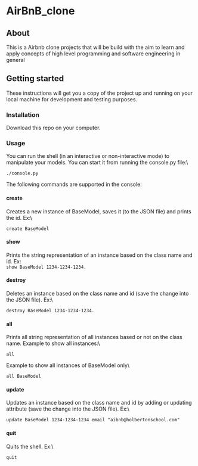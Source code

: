 # AirBnB_clone
## About
This is a Airbnb clone projects that will be build with the aim to learn and apply concepts of high level programming and software engineering in general

## Getting started
These instructions will get you a copy of the project up and running on your local machine for development and testing purposes.

### Installation
Download this repo on your computer.

### Usage
You can run the shell (in an interactive or non-interactive mode) to manipulate your models. You can start it from running the console.py file:\
```
./console.py
```

The following commands are supported in the console:
#### create
Creates a new instance of BaseModel, saves it (to the JSON file) and prints the id. Ex:\
```
create BaseModel
```
#### show
Prints the string representation of an instance based on the class name and id. Ex:\
`
show BaseModel 1234-1234-1234.
`
#### destroy
Deletes an instance based on the class name and id (save the change into the JSON file). Ex:\
```
destroy BaseModel 1234-1234-1234.
```
#### all
Prints all string representation of all instances based or not on the class name. Example to show all instances:\
```
all
```
Example to show all instances of BaseModel only\
```
all BaseModel
```
#### update
Updates an instance based on the class name and id by adding or updating attribute (save the change into the JSON file). Ex:\
```
update BaseModel 1234-1234-1234 email "aibnb@holbertonschool.com"
```
#### quit
Quits the shell. Ex:\
```
quit
```

